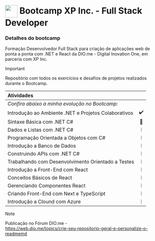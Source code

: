 <h1>
    <a href="https://www.dio.me/">
     <img align="center" width="40px" src="https://hermes.digitalinnovation.one/assets/diome/logo-minimized.png" target="_blank"></a>
    <span> Bootcamp XP Inc. - Full Stack Developer</span>
</h1>

### Detalhes do bootcamp

Formação Desenvolvedor Full Stack para criação de aplicações web de ponta a ponta com .NET e React da DIO.me - Digital Inovation One, em parceria com XP Inc.

> [!IMPORTANT]
> Repositório com todos os exercícios e desafios de projetos realizados durante o Bootcamp. 

| Atividades | |
|:----------|:--------------: |
| <em>Confira abaixo a minha evolução no Bootcamp:</em> | |
| Introdução ao Ambiente .NET e Projetos Colaborativos| ✔️ |
| Sintaxe Básica com .NET C# | 🚀 |
| Dados e Listas com .NET C# | ❕ | 
| Programação Orientada a Objetos com C# | ❕ |
| Introdução a Banco de Dados | ❕ |
| Construindo APIs com .NET C# | ❕ |
| Trabalhando com Desenvolvimento Orientado a Testes | ❕ |
| Introdução a Front-End com React | ❕ |
| Conceitos Básicos de React | ❕ |
| Gerenciando Componentes React | ❕ |
| Criando Front-End com Next e TypeScript | ❕ |
| Introdução a Clound com Azure | ❕ |

> [!NOTE]  
> Publicação no Fórum DIO.me -  
<a href="https://web.dio.me/topics/crie-seu-repositorio-geral-e-personalize-o-readmemd?back=%2Ftrack%2Fcoding-the-future-xp-full-stack-developer&order=undefined&page=1&search=&tab=forum&track_id=a932e25b-41f5-4132-9cc9-ae47fc10f2cb">https://web.dio.me/topics/crie-seu-repositorio-geral-e-personalize-o-readmemd</a>
